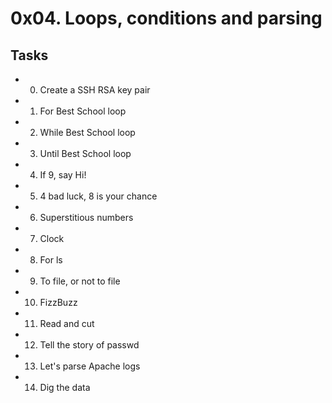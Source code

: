 # 0x04. Loops, conditions and parsing
## Tasks
* 0. Create a SSH RSA key pair
* 1. For Best School loop
* 2. While Best School loop
* 3. Until Best School loop
* 4. If 9, say Hi!
* 5. 4 bad luck, 8 is your chance
* 6. Superstitious numbers
* 7. Clock
* 8. For ls
* 9. To file, or not to file
* 10. FizzBuzz
* 11. Read and cut
* 12. Tell the story of passwd
* 13. Let's parse Apache logs
* 14. Dig the data
